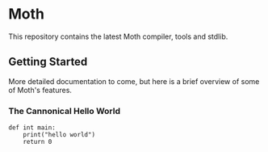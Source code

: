 # Moth

This repository contains the latest Moth compiler, tools and stdlib.

## Getting Started

More detailed documentation to come, but here is a brief overview of some of Moth's features.

### The Cannonical Hello World

    def int main:
        print("hello world")
        return 0


